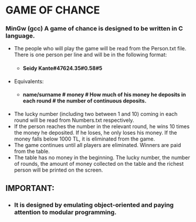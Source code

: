 # GAME OF CHANCE

### MinGw (gcc) A game of chance is designed to be written in C language.
- The people who will play the game will be read from the Person.txt file. There is one person per line and will be in the following format: 
   -  #### Seidy Kante#47624.35#0.58#5
- Equivalents:  
   - #### name/surname # money # How much of his money he deposits in each round # the number of continuous deposits.
- The lucky number (including two between 1 and 10) coming in each round will be read from Numbers.txt respectively.
- If the person reaches the number in the relevant round, he wins 10 times the money he deposited. If he loses, he only loses his money. If the money falls below 1000 TL, it is eliminated from the game. 
- The game continues until all players are eliminated. Winners are paid from the table.
- The table has no money in the beginning. The lucky number, the number of rounds, the amount of money collected on the table and the richest person will be printed on the screen.
## IMPORTANT: 
- ### It is designed by emulating object-oriented and paying attention to modular programming.
